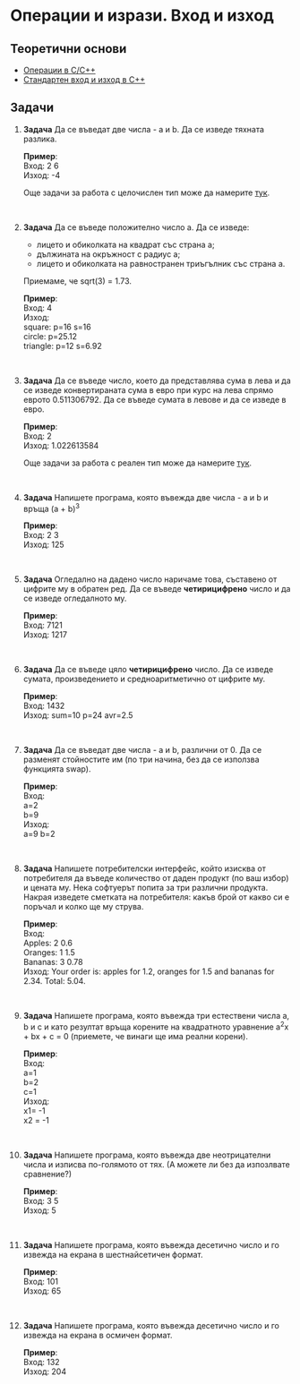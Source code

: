 # Операции и изрази. Вход и изход


## Теоретични основи

 - [Операции в C/C++](https://www.geeksforgeeks.org/operators-c-c/)
 - [Стандартен вход и изход в C++](https://www.tutorialspoint.com/cplusplus/cpp_basic_input_output.htm)

## Задачи

1. **Задача** Да се въведат две числа - а и b. Да се изведе тяхната разлика.

	**Пример**:<br>
	Вход: 2 6<br>
	Изход: -4

	Още задачи за работа с целочислен тип може да намерите [тук](https://programist.alle.bg/zada4i/zada4i-tema2/).

<br>
	
2. **Задача**  Да се въведе положително число а. Да се изведе:
   - лицето и обиколката на квадрат със страна а;
   - дължината на окръжност с радиус а;
   - лицето и обиколката на равностранен триъгълник със страна а.
  
    Приемаме, че sqrt(3) = 1.73.
    
    **Пример**:<br>
    Вход: 4<br>
    Изход:<br>
    square: p=16 s=16<br>
    circle: p=25.12<br>
    triangle: p=12 s=6.92

<br>

3. **Задача** Да се въведе число, което да представлява сума в лева и да се изведе конвертираната сума в евро при курс на лева спрямо еврото 0.511306792. Да се въведе сумата в левове и да се изведе в евро.

	**Пример**:<br>
	Вход: 2<br>
	Изход: 1.022613584

	Още задачи за работа с реален тип може да намерите [тук](https://programist.alle.bg/zada4i/double/).

<br>

4. **Задача** Напишете програма, която въвежда две числа - a и b и връща (a + b)<sup>3</sup>

	**Пример**:<br>
	Вход: 2 3<br>
	Изход: 125

<br>

5. **Задача** Огледално на дадено число наричаме това, съставено от цифрите му в обратен ред. Да се въведе **четирицифрено** число и да се изведе огледалното му.

    **Пример**:<br>
    Вход: 7121<br>
    Изход: 1217

<br>

6. **Задача** Да се въведе цяло **четирицифрено** число. Да се изведе сумата, произведението и средноаритметично от цифрите му.

	**Пример**:<br>
	Вход: 1432<br>
	Изход: sum=10 p=24 avr=2.5

<br>

7.  **Задача** Да се въведат две числа - а и b, различни от 0. Да се разменят стойностите им (по три начина, без да се използва функцията swap).

	**Пример**:<br>
	Вход:<br>
	a=2<br>
	b=9<br>
	Изход:<br>
	a=9 b=2

<br>

8. **Задача** Напишете потребителски интерфейс, който изисква от потребителя да въведе количество от даден продукт (по ваш избор) и цената му. Нека софтуерът попита за три различни продукта. Накрая изведете сметката на потребителя: какъв брой от какво си е поръчал и колко ще му струва.

	**Пример**:<br>
	Вход:<br>
	Apples: 2 0.6<br>
	Oranges: 1 1.5<br>
	Bananas: 3 0.78<br>
	Изход: Your order is: apples for 1.2, oranges for 1.5 and bananas for 2.34. Total: 5.04.

<br>

9. **Задача** Напишете програма, която въвежда три естествени числа a, b и c и като резултат връща корените на квадратното уравнение a<sup>2</sup>x + bx + c = 0 (приемете, че винаги ще има реални корени).
 
	**Пример**:<br>
	Вход:<br>
	a=1<br>
	b=2<br>
	c=1<br>
	Изход:<br>
	x1= -1<br>
	x2 = -1

<br>

10. **Задача** Напишете програма, която въвежда две неотрицателни числа и изписва по-голямото от тях. (А можете ли без да изпозлвате сравнение?)
	
	**Пример**:<br>
	Вход: 3 5<br>
	Изход: 5

<br>

11. **Задача** Напишете програма, която въвежда десетично число и го извежда на екрана в шестнайсетичен формат.

	  **Пример**:<br>
	Вход: 101<br>
	Изход: 65

<br>

12. **Задача** Напишете програма, която въвежда десетично число и го извежда на екрана в осмичен формат.

	  **Пример**:<br>
	Вход: 132<br>
	Изход: 204
